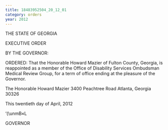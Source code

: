 ```yaml
---
title: 18483952504_20_12_01
category: orders
year: 2012
---
```

 

THE STATE OF GEORGIA

EXECUTIVE ORDER

BY THE GOVERNOR:

ORDERED: That the Honorable Howard Mazier of
Fulton County, Georgia, is reappointed as a
member of the Office of Disability Services
Ombudsman Medical Review Group, for a
term of office ending at the pleasure of the
Governor.

The Honorable Howard Mazier
3400 Peachtree Road
Atlanta, Georgia 30326

This twentieth day of April, 2012

‘(\unmB«L

GOVERNOR

